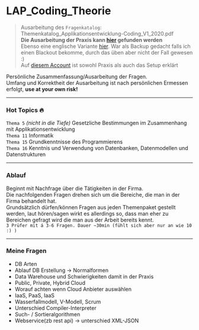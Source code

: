 # LAP_Coding_Theorie
> Ausarbeitung des ``Fragenkatalog``: Themenkatalog_Applikationsentwicklung-Coding_V1_2020.pdf <br>
> **Die Ausarbeitung der Praxis kann [hier](https://github.com/LeonDiendorfer/LAP_CODING_PRAXIS) gefunden werden**<br>
> Ebenso eine englische Variante [hier](https://github.com/SenselessCoding/PDO). War als Backup gedacht falls ich einen Blackout bekomme, durch das üben aber nicht der Fall gewesen :)  <br>
> Auf [diesem Account](https://github.com/SenselessCoding) ist sowohl Praxis als auch das Setup erklärt <br>

Persönliche Zusammenfassung/Ausarbeitung der Fragen.  
Umfang und Korrektheit der Ausarbeitung ist nach persönlichen Ermessen erfolgt, **use at your own risk!**   

---

### Hot Topics 🔥
``Thema 5`` *(nicht in die Tiefe)* Gesetzliche Bestimmungen im Zusammenhang mit Applikationsentwicklung<br>
``Thema 11`` Informatik<br>
``Thema 15`` Grundkenntnisse des Programmierens<br>
``Thema 16`` Kenntnis und Verwendung von Datenbanken, Datenmodellen und Datenstrukturen<br>

---

### Ablauf 

Beginnt mit Nachfrage über die Tätigkeiten in der Firma.<br>
Die nachfolgenden Fragen drehen sich um die Bereiche, die man in der Firma behandelt hat.<br>
Grundsätzlich dürfen/können Fragen aus jeden Themenpaket gestellt werden, laut hören/sagen wirkt es allerdings so, dass man eher zu Bereichen gefragt wird die man aus der Arbeit bereits kennt.<br>
``3 Prüfer mit á 3-6 Fragen. Dauer ~30min (fühlt sich aber nur an wie 10 :) )`` <br>

---

### Meine Fragen

- DB Arten
- Ablauf DB Erstellung -> Normalformen
- Data Warehouse und Schwierigkeiten damit in der Praxis
- Public, Private, Hybrid Cloud
- Worauf achten wenn Cloud Anbieter auswählen
- IaaS, PaaS, IaaS
- Wasserfallmodell, V-Modell, Scrum
- Unterschied Compiler-Interpreter
- Such- / Sortieralgorithmen
- Webservice(zb rest api) -> unterschied XML-JSON 
